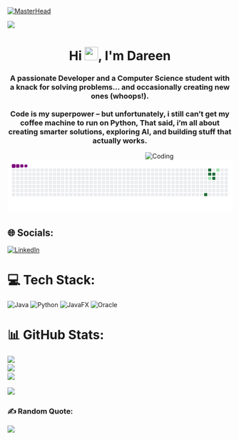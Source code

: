  
[![MasterHead](https://i.pinimg.com/originals/77/ca/a3/77caa32884d735d439ade45ba37feaf2.gif)](https://voueil.io)

[![](https://visitcount.itsvg.in/api?id=voueil&icon=0&color=0)](https://visitcount.itsvg.in)

<h1 align="center">Hi <img src="https://raw.githubusercontent.com/MartinHeinz/MartinHeinz/master/wave.gif" width="30px" height="30px" />, I'm Dareen </h1>
<h3 align="center">A passionate Developer and a Computer Science student with a knack for solving problems… and occasionally creating new ones (whoops!).<br><br>Code is my superpower – but unfortunately, i still can’t get my coffee machine to run on Python, That said, i’m all about creating smarter solutions, exploring AI, and building stuff that actually works.
</h3>

<img align="right" alt="Coding" width="195" src="https://images-wixmp-ed30a86b8c4ca887773594c2.wixmp.com/f/c2046041-a08f-46bd-85d1-27ffbe7b4585/dbo9hr9-d1c0ac4a-669b-4ff3-b44b-6573079f1867.gif?token=eyJ0eXAiOiJKV1QiLCJhbGciOiJIUzI1NiJ9.eyJzdWIiOiJ1cm46YXBwOjdlMGQxODg5ODIyNjQzNzNhNWYwZDQxNWVhMGQyNmUwIiwiaXNzIjoidXJuOmFwcDo3ZTBkMTg4OTgyMjY0MzczYTVmMGQ0MTVlYTBkMjZlMCIsIm9iaiI6W1t7InBhdGgiOiJcL2ZcL2MyMDQ2MDQxLWEwOGYtNDZiZC04NWQxLTI3ZmZiZTdiNDU4NVwvZGJvOWhyOS1kMWMwYWM0YS02NjliLTRmZjMtYjQ0Yi02NTczMDc5ZjE4NjcuZ2lmIn1dXSwiYXVkIjpbInVybjpzZXJ2aWNlOmZpbGUuZG93bmxvYWQiXX0.owAgL46ZfcMrK0tJ36eAYrhsbo6uST416jtUB-K1SoE">

 ![snake gif](https://github.com/voueil/voueil/blob/output/github-contribution-grid-snake.gif)

## 🌐 Socials:
[![LinkedIn](https://img.shields.io/badge/LinkedIn-%230077B5.svg?logo=linkedin&logoColor=white)](https://linkedin.com/in/https://www.linkedin.com/in/dareen-almutib-234697295/) 

# 💻 Tech Stack:
![Java](https://img.shields.io/badge/java-%23ED8B00.svg?style=for-the-badge&logo=openjdk&logoColor=white) ![Python](https://img.shields.io/badge/python-3670A0?style=for-the-badge&logo=python&logoColor=ffdd54) ![JavaFX](https://img.shields.io/badge/javafx-%23FF0000.svg?style=for-the-badge&logo=javafx&logoColor=white) ![Oracle](https://img.shields.io/badge/Oracle-F80000?style=for-the-badge&logo=oracle&logoColor=white)
# 📊 GitHub Stats:
![](https://github-readme-stats.vercel.app/api?username=voueil&theme=dark&hide_border=false&include_all_commits=false&count_private=false)<br/>
![](https://github-readme-streak-stats.herokuapp.com/?user=voueil&theme=dark&hide_border=false)<br/>
![](https://github-readme-stats.vercel.app/api/top-langs/?username=voueil&theme=dark&hide_border=false&include_all_commits=false&count_private=false&layout=compact)

![](https://github-contributor-stats.vercel.app/api?username=voueil&limit=5&theme=dark&combine_all_yearly_contributions=true)

### ✍️ Random Quote:
![](https://quotes-github-readme.vercel.app/api?type=horizontal&theme=radical)


<!-- Proudly created with GPRM ( https://gprm.itsvg.in ) -->

